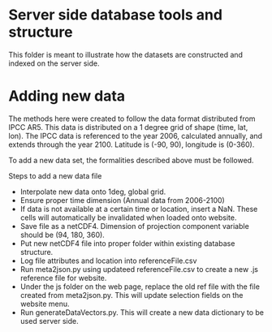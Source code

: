 # Server side database tools and structure

This folder is meant to illustrate how the datasets are constructed and indexed on the server side.


# Adding new data
The methods here were created to follow the data format distributed from IPCC AR5. This data is distributed on a 1 degree grid of shape (time, lat, lon).  The IPCC data is referenced to the year 2006, calculated annually, and extends
through the year 2100.  Latitude is (-90, 90), longitude is (0-360).  

To add a new data set, the formalities described above must be followed.  

Steps to add a new data file

* Interpolate new data onto 1deg, global grid.
* Ensure proper time dimension (Annual data from 2006-2100)
* If data is not available at a certain time or location, insert a NaN.  These cells will automatically be invalidated when loaded onto website.
* Save file as a netCDF4.  Dimension of projection component variable should be (94, 180, 360).  
* Put new netCDF4 file into proper folder within existing database structure.  
* Log file attributes and location into referenceFile.csv
* Run meta2json.py using updateed referenceFile.csv to create a new .js reference file for website. 
* Under the js folder on the web page, replace the old ref file with the file created from meta2json.py.  This will update selection fields on the website menu.
* Run generateDataVectors.py.  This will create a new data dictionary to be used server side.  
